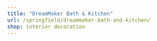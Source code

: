 ```yaml
---
title: "DreamMaker Bath & Kitchen"
url: /springfield/dreammaker-bath-and-kitchen/
shop: interior decoration
---
```

